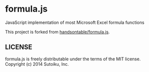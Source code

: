 formula.js 
==========

JavaScript implementation of most Microsoft Excel formula functions

This project is forked from [handsontable/formula.js](https://github.com/handsontable/formula.js).

LICENSE
-------

formula.js is freely distributable under the terms of the MIT license.
Copyright (c) 2014 Sutoiku, Inc.
